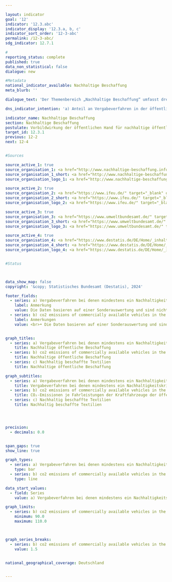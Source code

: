 ```yaml
---

layout: indicator        
goal: '12'        
indicator: '12.3.abc'        
indicator_display: '12.3.a, b, c'        
indicator_sort_order: '12-3-abc'        
permalink: /12-3-abc/        
sdg_indicator: 12.7.1        

#
reporting_status: complete        
published: true        
data_non_statistical: false        
dialogue: new

#Metadata        
national_indicator_available: Nachhaltige Beschaffung     
meta_blurb: ''   

dialogue_text: 'Der Themenbereich „Nachhaltige Beschaffung“ umfasst drei Indikatoren. „Vergabeverfahren in der öffentlichen Beschaffung, bei denen mindestens ein Nachhaltigkeitskriterium berücksichtigt wurde“ (12.3.a) zielt als übergeordneter Indikator auf die öffentliche Beschaffung in ihrer Gesamtheit ab. Die Indikatoren „CO<sub>2</sub> Emissionen der Kfz der öffentlichen Hand“ (12.3.b) und „Nachhaltig beschaffte Textilien“ (12.3.c) bilden exemplarisch zwei wichtige Teilaspekte der öffentlichen Beschaffung ab.'

dns_indicator_intention: 'a) Anteil an Vergabeverfahren in der öffentlichen Beschaffung, bei denen mindestens ein Nachhaltigkeitskriterium  berücksichtigt wurde: Steigerung<br>b) CO<sub>2</sub>-Emissionen von handelsüblichen Kraftfahrzeugen der öffentlichen Hand: Signifikante Senkung<br>c) Anteil bezuschlagter nachhaltiger Textilien: Steigerung'

indicator_name: Nachhaltige Beschaffung        
section: Nachhaltige Beschaffung        
postulate: Vorbildwirkung der öffentlichen Hand für nachhaltige öffentliche Beschaffung verwirklichen        
target_id: 12.3.1        
previous: 12-2        
next: 12-4        


#Sources        

source_active_1: true
source_organisation_1: <a href="http://www.nachhaltige-beschaffung.info/DE/Home/home_node.html" target="_blank" onclick="return confirm_alert('der Kompetenzstelle für nachhaltige Beschaffung beim Beschaffungsamt des Bundesministeriums des Innern', 'De')">Kompetenzstelle für nachhaltige Beschaffung</a>
source_organisation_1_short: <a href="http://www.nachhaltige-beschaffung.info/DE/Home/home_node.html" target="_blank" onclick="return confirm_alert('der Kompetenzstelle für nachhaltige Beschaffung beim Beschaffungsamt des Bundesministeriums des Innern', 'De')">Kompetenzstelle für nachhaltige Beschaffung</a>
source_organisation_logo_1: <a href="http://www.nachhaltige-beschaffung.info/DE/Home/home_node.html" target="_blank" onclick="return confirm_alert('der Kompetenzstelle für nachhaltige Beschaffung beim Beschaffungsamt des Bundesministeriums des Innern', 'De')"><img src="https://dns-indikatoren.de/public/OrgImgDe/knb.png" alt="Kompetenzstelle für nachhaltige Beschaffung" title=" Klicken Sie hier um zur Homepage der Organisation Kompetenzstelle für nachhaltige Beschaffung zu gelangen." style="height:60px; width:148px; border:transparent"/></a>

source_active_2: true
source_organisation_2: <a href="https://www.ifeu.de/" target="_blank" onclick="return confirm_alert('des Instituts für Energie- und Umweltforschung Heidelberg gGmbH', 'De')">Institut für Energie- und Umweltforschung Heidelberg gGmbH</a>
source_organisation_2_short: <a href="https://www.ifeu.de/" target="_blank" onclick="return confirm_alert('des Instituts für Energie- und Umweltforschung Heidelberg gGmbH', 'De')">Institut für Energie- und Umweltforschung Heidelberg gGmbH</a>
source_organisation_logo_2: <a href="https://www.ifeu.de/" target="_blank" onclick="return confirm_alert('des Instituts für Energie- und Umweltforschung Heidelberg gGmbH', 'De')"><img src="https://dns-indikatoren.de/public/OrgImgDe/ifeu.png" alt="Institut für Energie- und Umweltforschung Heidelberg gGmbH" title=" Klicken Sie hier um zur Homepage der Organisation Institut für Energie- und Umweltforschung Heidelberg gGmbH zu gelangen." style="height:60px; width:148px; border:transparent"/></a>

source_active_3: true
source_organisation_3: <a href="https://www.umweltbundesamt.de/" target="_blank" onclick="return confirm_alert('des Umweltbundesamts', 'De')">Umweltbundesamt</a>
source_organisation_3_short: <a href="https://www.umweltbundesamt.de/" target="_blank" onclick="return confirm_alert('des Umweltbundesamts', 'De')">Umweltbundesamt</a>
source_organisation_logo_3: <a href="https://www.umweltbundesamt.de/" target="_blank" onclick="return confirm_alert('des Umweltbundesamts', 'De')"><img src="https://dns-indikatoren.de/public/OrgImgDe/uba.png" alt="Umweltbundesamt" title=" Klicken Sie hier um zur Homepage der Organisation Umweltbundesamt zu gelangen." style="height:60px; width:148px; border:transparent"/></a>

source_active_4: true
source_organisation_4: <a href="https://www.destatis.de/DE/Home/_inhalt.html" target="_blank">Statistisches Bundesamt</a>
source_organisation_4_short: <a href="https://www.destatis.de/DE/Home/_inhalt.html" target="_blank">Statistisches Bundesamt</a>
source_organisation_logo_4: <a href="https://www.destatis.de/DE/Home/_inhalt.html" target="_blank"><img src="https://dns-indikatoren.de/public/OrgImgDe/destatis.png" alt="Statistisches Bundesamt" title=" Klicken Sie hier um zur Homepage der Organisation Statistisches Bundesamt zu gelangen." style="height:60px; width:148px; border:transparent"/></a>


#Status        



data_show_map: false        
copyright: '&copy; Statistisches Bundesamt (Destatis), 2024'        

footer_fields:
  - series: a) Vergabeverfahren bei denen mindestens ein Nachhaltigkeitskriterium berücksichtigt wurde
    label: Anmerkung
    value: Die Daten basieren auf einer Sonderauswertung und sind nicht öffentlich zugänglich.
  - series: b) co2 emissions of commercially available vehicles in the public sector
    label: Anmerkungen
    value: <br>• Die Daten basieren auf einer Sonderauswertung und sind nicht öffentlich zugänglich.<br>• Aufgrund methodischer Änderungen sind die Ergebnisse ab 2016&nbsp;nur eingeschränkt mit dem Vorjahr vergleichbar.<br>• 2021&nbsp;vorläufige Daten.


graph_titles:
  - series: a) Vergabeverfahren bei denen mindestens ein Nachhaltigkeitskriterium berücksichtigt wurde
    title: Nachhaltige öffentliche Beschaffung
  - series: b) co2 emissions of commercially available vehicles in the public sector
    title: Nachhaltige öffentliche Beschaffung   
  - series: c) Nachhaltig beschaffte Textilien
    title: Nachhaltige öffentliche Beschaffung     

graph_subtitles:
  - series: a) Vergabeverfahren bei denen mindestens ein Nachhaltigkeitskriterium berücksichtigt wurde
    title: Vergabeverfahren bei denen mindestens ein Nachhaltigkeitskriterium berücksichtigt wurde
  - series: b) co2 emissions of commercially available vehicles in the public sector
    title: CO₂-Emissionen je Fahrleistungen der Kraftfahrzeuge der öffentlichen Hand
  - series: c) Nachhaltig beschaffte Textilien
    title: Nachhaltig beschaffte Textilien




precision:
  - decimals: 0.0


span_gaps: true        
show_line: true        

graph_types:
  - series: a) Vergabeverfahren bei denen mindestens ein Nachhaltigkeitskriterium berücksichtigt wurde
    type: bar
  - series: b) co2 emissions of commercially available vehicles in the public sector
    type: line        

data_start_values:
  - field: Series
    value: a) Vergabeverfahren bei denen mindestens ein Nachhaltigkeitskriterium berücksichtigt wurde        

graph_limits:
  - series: b) co2 emissions of commercially available vehicles in the public sector
    minimum: 90.0
    maximum: 110.0        



graph_series_breaks:
  - series: b) co2 emissions of commercially available vehicles in the public sector
    value: 1.5


national_geographical_coverage: Deutschland        


---
```

